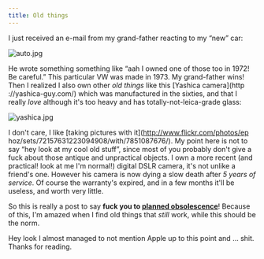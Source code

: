 ```yaml
---
title: Old things
---
```


I just received an e-mail from my grand-father reacting to my “new” car:

![auto.jpg](http://static.cyprio.net/wtf/auto.jpg)

He wrote something something like “aah I owned one of those too in 1972! Be
careful.” This particular VW was made in 1973. My grand-father wins! Then I
realized I also own other _old things_ like this [Yashica camera](http
://yashica-guy.com/) which was manufactured in the sixties, and that I really
_love_ although it's too heavy and has totally-not-leica-grade glass:

![yashica.jpg](http://static.cyprio.net/wtf/yashica.jpg)

I don't care, I like [taking pictures with it](http://www.flickr.com/photos/ep
hoz/sets/72157631223094908/with/7851087676/). My point here is not to say “hey
look at my cool old stuff”, since most of you probably don't give a fuck about
those antique and unpractical objects. I own a more recent (and practical!
look at me I'm normal!) digital DSLR camera, it's not unlike a friend's one.
However his camera is now dying a slow death after _5 years of service_. Of
course the warranty's expired, and in a few months it'll be useless, and worth
very little.

So this is really a post to say **fuck you to [planned
obsolescence](http://en.wikipedia.org/wiki/Planned_obsolescence)**! Because of
this, I'm amazed when I find old things that _still_ work, while this should
be the norm.

Hey look I almost managed to not mention Apple up to this point and ... shit.
Thanks for reading.

